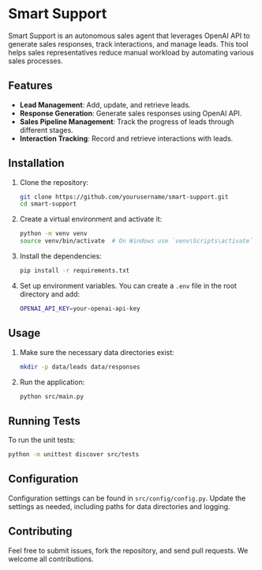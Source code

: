 # Smart Support

Smart Support is an autonomous sales agent that leverages OpenAI API to generate sales responses, track interactions, and manage leads. This tool helps sales representatives reduce manual workload by automating various sales processes.

## Features

- **Lead Management**: Add, update, and retrieve leads.
- **Response Generation**: Generate sales responses using OpenAI API.
- **Sales Pipeline Management**: Track the progress of leads through different stages.
- **Interaction Tracking**: Record and retrieve interactions with leads.

## Installation

1. Clone the repository:

    ```sh
    git clone https://github.com/yourusername/smart-support.git
    cd smart-support
    ```

2. Create a virtual environment and activate it:

    ```sh
    python -m venv venv
    source venv/bin/activate  # On Windows use `venv\Scripts\activate`
    ```

3. Install the dependencies:

    ```sh
    pip install -r requirements.txt
    ```

4. Set up environment variables. You can create a `.env` file in the root directory and add:

    ```sh
    OPENAI_API_KEY=your-openai-api-key
    ```

## Usage

1. Make sure the necessary data directories exist:

    ```sh
    mkdir -p data/leads data/responses
    ```

2. Run the application:

    ```sh
    python src/main.py
    ```

## Running Tests

To run the unit tests:

```sh
python -m unittest discover src/tests
```

## Configuration

Configuration settings can be found in `src/config/config.py`. Update the settings as needed, including paths for data directories and logging.

## Contributing

Feel free to submit issues, fork the repository, and send pull requests. We welcome all contributions.
